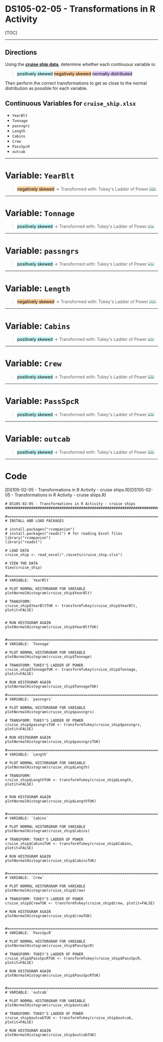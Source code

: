 # DS105-02-05 - Transformations in R Activity

[TOC]

---



## Directions

Using the **[cruise ship data](https://repo.exeterlms.com/documents/V2/DataScience/Intermediate-Stats/cruise_ship.zip)**, determine whether each continuous variable is: 
> <mark style="background: #ABF7F7A6;">positively skewed</mark>
> <mark style="background: #FFB86CA6;">negatively skewed</mark>
> <mark style="background: #D2B3FFA6;">normally distributed</mark>

Then perform the correct transformations to get as close to the normal distribution as possible for each variable.



## Continuous Variables for `cruise_ship.xlsx`

- `YearBlt`
- `Tonnage`
- `passngrs`
- `Length`
- `Cabins`
- `Crew`
- `PassSpcR`
- `outcab`



---



# Variable: `YearBlt`

> <mark style="background: #FFB86CA6;">negatively skewed</mark> -> Transformed with: Tukey's Ladder of Power
> <img src="assets/YearBlt_pre-transform.png" style="zoom: 67%;" /><img src="assets/YearBlt_post-transform.png" style="zoom:67%;" />
---



# Variable: `Tonnage`

> <mark style="background: #ABF7F7A6;">positively skewed</mark> -> Transformed with: Tukey's Ladder of Power
> <img src="assets/Tonnage_pre-transform.png" style="zoom:67%;" /><img src="assets/Tonnage_post-transform.png" style="zoom:67%;" />
---



# Variable: `passngrs`

> <mark style="background: #ABF7F7A6;">positively skewed</mark> -> Transformed with: Tukey's Ladder of Power
> <img src="assets/passngrs_pre-transform.png" style="zoom:67%;" /><img src="assets/passngrs_post-transform.png" style="zoom:67%;" />
---



# Variable: `Length`

> <mark style="background: #FFB86CA6;">negatively skewed</mark> -> Transformed with: Tukey's Ladder of Power
> <img src="assets/Length_pre-transform.png" style="zoom:67%;" /><img src="assets/Length_post-transform.png" style="zoom:67%;" />
---



# Variable: `Cabins`

> <mark style="background: #ABF7F7A6;">positively skewed</mark> -> Transformed with: Tukey's Ladder of Power
><img src="assets/Cabins_pre-transform.png" style="zoom:67%;" /><img src="assets/Cabins_post-tranform.png" style="zoom:67%;" />
---



# Variable: `Crew`

> <mark style="background: #ABF7F7A6;">positively skewed</mark> -> Transformed with: Tukey's Ladder of Power
><img src="assets/Crew_pre-transform.png" style="zoom:67%;" /><img src="assets/Crew_post-transform.png" style="zoom:67%;" />
---



# Variable: `PassSpcR`

> <mark style="background: #ABF7F7A6;">positively skewed</mark> -> Transformed with: Tukey's Ladder of Power
><img src="assets/PassSpcR_pre-transform.png" style="zoom:67%;" /><img src="assets/PassSpcR_post-transform.png" style="zoom:67%;" />
---



# Variable: `outcab`

> <mark style="background: #ABF7F7A6;">positively skewed</mark> -> Transformed with: Tukey's Ladder of Power
><img src="assets/outcab_pre-transform.png" style="zoom:67%;" /><img src="assets/outcab_post-transform.png" style="zoom:67%;" />
---



# Code

 [DS105-02-05 - Transformations in R Activity - cruise ships.R](DS105-02-05 - Transformations in R Activity - cruise ships.R) 

```
# DS105-02-05 - Transformations in R Activity - cruise ships
###############################################################################

#==============================================================================
# INSTALL AND LOAD PACKAGES

# install.packages("rcompanion")
# install.packages("readxl") # for reading Excel files
library("rcompanion")
library("readxl")

# LOAD DATA
cruise_ship <- read_excel("./assets/cruise_ship.xlsx")

# VIEW THE DATA
View(cruise_ship)

#==============================================================================
# VARIABLE: `YearBlt`

# PLOT NORMAL HISTORGRAM FOR VARIABLE
plotNormalHistogram(cruise_ship$YearBlt)

# TRANSFORM:
cruise_ship$YearBltTUK <- transformTukey(cruise_ship$YearBlt, plotit=FALSE)


# RUN HISTOGRAM AGAIN
plotNormalHistogram(cruise_ship$YearBltTUK)


#==============================================================================
# VARIABLE: `Tonnage`

# PLOT NORMAL HISTORGRAM FOR VARIABLE
plotNormalHistogram(cruise_ship$Tonnage)

# TRANSFORM: TUKEY'S LADDER OF POWER
cruise_ship$TonnageTUK <- transformTukey(cruise_ship$Tonnage, plotit=FALSE)

# RUN HISTOGRAM AGAIN
plotNormalHistogram(cruise_ship$TonnageTUK)

#==============================================================================
# VARIABLE: `passngrs`

# PLOT NORMAL HISTORGRAM FOR VARIABLE
plotNormalHistogram(cruise_ship$passngrs)

# TRANSFORM: TUKEY'S LADDER OF POWER
cruise_ship$passngrsTUK <- transformTukey(cruise_ship$passngrs, plotit=FALSE)

# RUN HISTOGRAM AGAIN
plotNormalHistogram(cruise_ship$passngrsTUK)

#==============================================================================
# VARIABLE: `Length`

# PLOT NORMAL HISTORGRAM FOR VARIABLE
plotNormalHistogram(cruise_ship$Length)

# TRANSFORM:
cruise_ship$LengthTUK <- transformTukey(cruise_ship$Length, plotit=FALSE)


# RUN HISTOGRAM AGAIN
plotNormalHistogram(cruise_ship$LengthTUK)


#==============================================================================
# VARIABLE: `Cabins`

# PLOT NORMAL HISTORGRAM FOR VARIABLE
plotNormalHistogram(cruise_ship$Cabins)

# TRANSFORM: TUKEY'S LADDER OF POWER
cruise_ship$CabinsTUK <- transformTukey(cruise_ship$Cabins, plotit=FALSE)

# RUN HISTOGRAM AGAIN
plotNormalHistogram(cruise_ship$CabinsTUK)


#==============================================================================
# VARIABLE: `Crew`

# PLOT NORMAL HISTORGRAM FOR VARIABLE
plotNormalHistogram(cruise_ship$Crew)

# TRANSFORM: TUKEY'S LADDER OF POWER
cruise_ship$CrewTUK <- transformTukey(cruise_ship$Crew, plotit=FALSE)

# RUN HISTOGRAM AGAIN
plotNormalHistogram(cruise_ship$CrewTUK)


#==============================================================================
# VARIABLE: `PassSpcR`

# PLOT NORMAL HISTORGRAM FOR VARIABLE
plotNormalHistogram(cruise_ship$PassSpcR)

# TRANSFORM: TUKEY'S LADDER OF POWER
cruise_ship$PassSpcRTUK <- transformTukey(cruise_ship$PassSpcR, plotit=FALSE)

# RUN HISTOGRAM AGAIN
plotNormalHistogram(cruise_ship$PassSpcRTUK)


#==============================================================================
# VARIABLE: `outcab`

# PLOT NORMAL HISTORGRAM FOR VARIABLE
plotNormalHistogram(cruise_ship$outcab)

# TRANSFORM: TUKEY'S LADDER OF POWER
cruise_ship$outcabTUK <- transformTukey(cruise_ship$outcab, plotit=FALSE)

# RUN HISTOGRAM AGAIN
plotNormalHistogram(cruise_ship$outcabTUK)


```

###